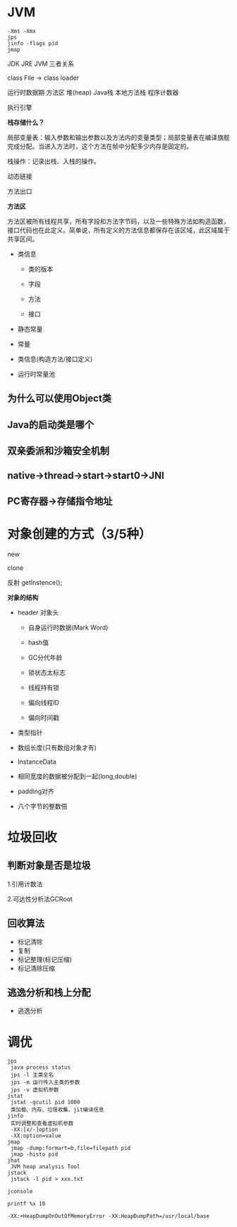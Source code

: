 # JVM

```
-Xms -Xmx
jps
jinfo -flags pid
jmap
```

JDK JRE JVM 三者关系

class File -> class loader

运行时数据期 方法区 堆(heap) Java栈 本地方法栈 程序计数器

执行引擎

**栈存储什么？**

局部变量表：输入参数和输出参数以及方法内的变量类型；局部变量表在编译旗舰完成分配。当进入方法时，这个方法在帧中分配多少内存是固定的。

栈操作：记录出栈、入栈的操作。

动态链接

方法出口

**方法区**

方法区被所有线程共享，所有字段和方法字节码，以及一些特殊方法如构造函数，接口代码也在此定义。简单说，所有定义的方法信息都保存在该区域，此区域属于共享区间。

- 类信息

  - 类的版本

  - 字段

  - 方法

  - 接口

- 静态常量

- 常量

- 类信息(构造方法/接口定义)

- 运行时常量池

  

## 为什么可以使用Object类



## Java的启动类是哪个



## 双亲委派和沙箱安全机制



## native->thread->start->start0->JNI



## PC寄存器->存储指令地址



# 对象创建的方式（3/5种）

new

clone

反射 getInstence();



**对象的结构**

- header 对象头

  - 自身运行时数据(Mark Word)

  - hash值

  - GC分代年龄

  - 锁状态太标志

  - 线程持有锁

  - 偏向线程ID

  - 偏向时间戳
- 类型指针
- 数组长度(只有数组对象才有)
- InstanceData
- 相同宽度的数据被分配到一起(long,double)
- padding对齐
- 八个字节的整数倍

# 垃圾回收

## 判断对象是否是垃圾

1.引用计数法

2.可达性分析法GCRoot

## 回收算法

- 标记清除
- 复制
- 标记整理(标记压缩)
- 标记清除压缩
## 逃逸分析和栈上分配
- 逃逸分析


# 调优

```
jps
 java process status
 jps -l 主类全名
 jps -m 运行传入主类的参数
 jps -v 虚拟机参数
jstat
 jstat -gcutil pid 1000
 类加载、内存、垃圾收集、jit编译信息
jinfo
 实时调整和查看虚拟机参数
 -XX:[x/-]option
 -XX:option=value
jmap
 jmap -dump:formart=b,file=filepath pid
 jmap -histo pid
jhat
 JVM heap analysis Tool
jstack
 jstack -l pid > xxx.txt

jconsole

printf %x 10

-XX:+HeapDumpOnOutOfMemoryError -XX:HeapDumpPath=/usr/local/base
```

